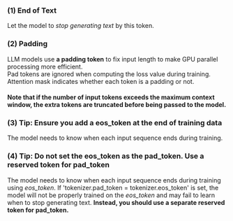 ### (1) End of Text
Let the model to *stop generating text* by this token.  

### (2) Padding
LLM models use **a padding token** to fix input length to make GPU parallel processing more efficient.  
Pad tokens are ignored when computing the loss value during training. Attention mask indicates whether each token is a padding or not.  
#### Note that if the number of input tokens exceeds the maximum context window, the extra tokens are truncated before being passed to the model.  

### (3) Tip: Ensure you add a eos_token at the end of training data
The model needs to know when each input sequence ends during training.  

### (4) Tip: Do not set the eos_token as the pad_token. Use a reserved token for pad_token
The model needs to know when each input sequence ends during training using *eos_token*. If 'tokenizer.pad_token = tokenizer.eos_token' is set, the model will not be properly trained on the *eos_token* and may fail to learn when to stop generating text. **Instead, you should use a separate reserved token for pad_token.**

